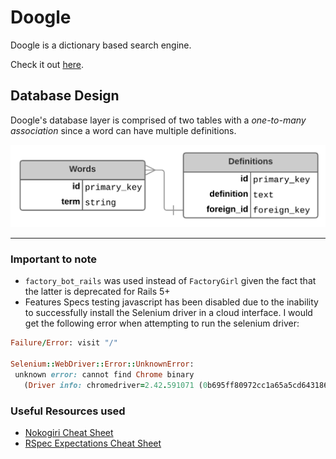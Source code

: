 # Doogle
Doogle is a dictionary based search engine. 

Check it out [here](https://instant-ink-doogle.herokuapp.com/). 

## Database Design
Doogle's database layer is comprised of two tables with a *one-to-many association* since a 
word can have multiple definitions. 

![Database Design](/app/assets/images/documentation/database_design.png)

----

### Important to note
* `factory_bot_rails` was used instead of `FactoryGirl` given the fact that the latter is deprecated for Rails 5+
* Features Specs testing javascript has been disabled due to the inability to successfully install the Selenium driver in a cloud interface. I would get the following error when attempting to run the selenium driver:
```ruby
Failure/Error: visit "/"

Selenium::WebDriver::Error::UnknownError:
 unknown error: cannot find Chrome binary
   (Driver info: chromedriver=2.42.591071 (0b695ff80972cc1a65a5cd643186d2ae582cd4ac),platform=Linux 4.14.62-65.117.amzn1.x86_64 x86_64)
```

### Useful Resources used
* [Nokogiri Cheat Sheet](https://github.com/sparklemotion/nokogiri/wiki/Cheat-sheet)
* [RSpec Expectations Cheat Sheet](https://www.rubypigeon.com/posts/rspec-expectations-cheat-sheet/)